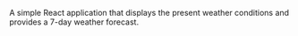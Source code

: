 A simple React application that displays the present weather conditions and provides a 7-day weather forecast.
